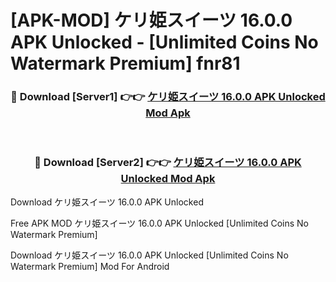# [APK-MOD] ケリ姫スイーツ 16.0.0 APK Unlocked - [Unlimited Coins No Watermark Premium] fnr81



<div align="center">
<h3>🔴 Download [Server1] 👉👉 <a href="https://momento.my/?title=ケリ姫スイーツ_16.0.0_APK_Unlocked">ケリ姫スイーツ 16.0.0 APK Unlocked Mod Apk</a></h3><br>

<h3>🔴 Download [Server2] 👉👉 <a href="https://momento.my/?title=ケリ姫スイーツ_16.0.0_APK_Unlocked">ケリ姫スイーツ 16.0.0 APK Unlocked Mod Apk</a></h3>
</div>



Download ケリ姫スイーツ 16.0.0 APK Unlocked 

Free APK MOD ケリ姫スイーツ 16.0.0 APK Unlocked [Unlimited Coins No Watermark Premium]

Download ケリ姫スイーツ 16.0.0 APK Unlocked [Unlimited Coins No Watermark Premium] Mod For Android
